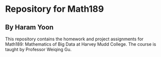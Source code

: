 # Repository for Math189

## By Haram Yoon

This repository contains the homework and project assignments for Math189: Mathematics of Big Data at Harvey Mudd College. The course is taught by Professor Weiqing Gu.
